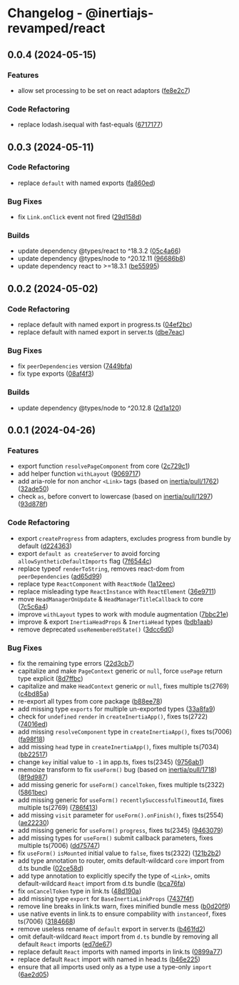 # Changelog - @inertiajs-revamped/react

## 0.0.4 (2024-05-15)

### Features

- allow set processing to be set on react adaptors ([fe8e2c7](https://github.com/inertiajs-revamped/inertia/commit/fe8e2c7))

### Code Refactoring

- replace lodash.isequal with fast-equals ([6717177](https://github.com/inertiajs-revamped/inertia/commit/6717177))

## 0.0.3 (2024-05-11)

### Code Refactoring

- replace `default` with named exports ([fa860ed](https://github.com/inertiajs-revamped/inertia/commit/fa860ed))

### Bug Fixes

- fix `Link.onClick` event not fired ([29d158d](https://github.com/inertiajs-revamped/inertia/commit/29d158d))

### Builds

- update dependency @types/react to ^18.3.2 ([05c4a66](https://github.com/inertiajs-revamped/inertia/commit/05c4a66))
- update dependency @types/node to ^20.12.11 ([96686b8](https://github.com/inertiajs-revamped/inertia/commit/96686b8))
- update dependency react to >=18.3.1 ([be55995](https://github.com/inertiajs-revamped/inertia/commit/be55995))

## 0.0.2 (2024-05-02)

### Code Refactoring

- replace default with named export in progress.ts ([04ef2bc](https://github.com/inertiajs-revamped/inertia/commit/04ef2bc))
- replace default with named export in server.ts ([dbe7eac](https://github.com/inertiajs-revamped/inertia/commit/dbe7eac))

### Bug Fixes

- fix `peerDependencies` version ([7449bfa](https://github.com/inertiajs-revamped/inertia/commit/7449bfa))
- fix type exports ([08af4f3](https://github.com/inertiajs-revamped/inertia/commit/08af4f3))

### Builds

- update dependency @types/node to ^20.12.8 ([2d1a120](https://github.com/inertiajs-revamped/inertia/commit/2d1a120))

## 0.0.1 (2024-04-26)

### Features

- export function `resolvePageComponent` from core ([2c729c1](https://github.com/inertiajs-revamped/inertia/commit/2c729c1))
- add helper function `withLayout` ([9069717](https://github.com/inertiajs-revamped/inertia/commit/9069717))
- add aria-role for non anchor `<Link>` tags (based on [inertia/pull/1762](inertiajs/inertia#1762)) ([32ade50](https://github.com/inertiajs-revamped/inertia/commit/32ade50))
- check `as`, before convert to lowercase (based on [inertia/pull/1297](inertiajs/inertia#1297)) ([93d878f](https://github.com/inertiajs-revamped/inertia/commit/93d878f))

### Code Refactoring

- export `createProgress` from adapters, excludes progress from bundle by default ([d224363](https://github.com/inertiajs-revamped/inertia/commit/d224363))
- export `default as createServer` to avoid forcing `allowSyntheticDefaultImports` flag ([7f6544c](https://github.com/inertiajs-revamped/inertia/commit/7f6544c))
- replace typeof `renderToString`, removes react-dom from `peerDependencies` ([ad65d99](https://github.com/inertiajs-revamped/inertia/commit/ad65d99))
- replace type `ReactComponent` with `ReactNode` ([1a12eec](https://github.com/inertiajs-revamped/inertia/commit/1a12eec))
- replace misleading type `ReactInstance` with `ReactElement` ([36e9711](https://github.com/inertiajs-revamped/inertia/commit/36e9711))
- move `HeadManagerOnUpdate` & `HeadManagerTitleCallback` to core ([7c5c6a4](https://github.com/inertiajs-revamped/inertia/commit/7c5c6a4))
- improve `withLayout` types to work with module augmentation ([7bbc21e](https://github.com/inertiajs-revamped/inertia/commit/7bbc21e))
- improve & export `InertiaHeadProps` & `InertiaHead` types ([bdb1aab](https://github.com/inertiajs-revamped/inertia/commit/bdb1aab))
- remove deprecated `useRememberedState()` ([3dcc6d0](https://github.com/inertiajs-revamped/inertia/commit/3dcc6d0))

### Bug Fixes

- fix the remaining type errors ([22d3cb7](https://github.com/inertiajs-revamped/inertia/commit/22d3cb7))
- capitalize and make `PageContext` generic or `null`, force `usePage` return type explicit ([8d7ffbc](https://github.com/inertiajs-revamped/inertia/commit/8d7ffbc))
- capitalize and make `HeadContext` generic or `null`, fixes multiple ts(2769) ([c4bd85a](https://github.com/inertiajs-revamped/inertia/commit/c4bd85a))
- re-export all types from core package ([b88ee78](https://github.com/inertiajs-revamped/inertia/commit/b88ee78))
- add missing type `exports` for multiple un-exported types ([33a8fa9](https://github.com/inertiajs-revamped/inertia/commit/33a8fa9))
- check for `undefined` `render` in `createInertiaApp()`, fixes ts(2722) ([74016ed](https://github.com/inertiajs-revamped/inertia/commit/74016ed))
- add missing `resolveComponent` type in `createInertiaApp()`, fixes ts(7006) ([fa98f18](https://github.com/inertiajs-revamped/inertia/commit/fa98f18))
- add missing `head` type in `createInertiaApp()`, fixes multiple ts(7034) ([bb22517](https://github.com/inertiajs-revamped/inertia/commit/bb22517))
- change `key` initial value to `-1` in app.ts, fixes ts(2345) ([9756ab1](https://github.com/inertiajs-revamped/inertia/commit/9756ab1))
- memoize transform to fix `useForm()` bug (based on [inertia/pull/1718](inertiajs/inertia#1718)) ([8f9d987](https://github.com/inertiajs-revamped/inertia/commit/8f9d987))
- add missing generic for `useForm()` `cancelToken`, fixes multiple ts(2322) ([5861bec](https://github.com/inertiajs-revamped/inertia/commit/5861bec))
- add missing generic for `useForm()` `recentlySuccessfulTimeoutId`, fixes multiple ts(2769) ([786f413](https://github.com/inertiajs-revamped/inertia/commit/786f413))
- add missing `visit` parameter for `useForm().onFinish()`, fixes ts(2554) ([ae22230](https://github.com/inertiajs-revamped/inertia/commit/ae22230))
- add missing generic for `useForm()` `progress`, fixes ts(2345) ([9463079](https://github.com/inertiajs-revamped/inertia/commit/9463079))
- add missing types for `useForm()` submit callback parameters, fixes multiple ts(7006) ([dd75747](https://github.com/inertiajs-revamped/inertia/commit/dd75747))
- fix `useForm()` `isMounted` initial value to `false`, fixes ts(2322) ([121b2b2](https://github.com/inertiajs-revamped/inertia/commit/121b2b2))
- add type annotation to router, omits default-wildcard `core` import from d.ts bundle ([02ce58d](https://github.com/inertiajs-revamped/inertia/commit/02ce58d))
- add type annotation to explicitly specify the type of `<Link>`, omits default-wildcard `React` import from d.ts bundle ([bca76fa](https://github.com/inertiajs-revamped/inertia/commit/bca76fa))
- fix `onCancelToken` type in link.ts ([48d190a](https://github.com/inertiajs-revamped/inertia/commit/48d190a))
- add missing type `export` for `BaseInertiaLinkProps` ([7437f4f](https://github.com/inertiajs-revamped/inertia/commit/7437f4f))
- remove line breaks in link.ts warn, fixes minified bundle mess ([b0d20f9](https://github.com/inertiajs-revamped/inertia/commit/b0d20f9))
- use native events in link.ts to ensure compability with `instanceof`, fixes ts(7006) ([3184668](https://github.com/inertiajs-revamped/inertia/commit/3184668))
- remove useless rename of `default` export in server.ts ([b461fd2](https://github.com/inertiajs-revamped/inertia/commit/b461fd2))
- omit default-wildcard `React` import from `d.ts` bundle by removing all default `React` imports ([ed7de67](https://github.com/inertiajs-revamped/inertia/commit/ed7de67))
- replace default `React` imports with named imports in link.ts ([0899a77](https://github.com/inertiajs-revamped/inertia/commit/0899a77))
- replace default `React` import with named in head.ts ([b46e225](https://github.com/inertiajs-revamped/inertia/commit/b46e225))
- ensure that all imports used only as a type use a type-only `import` ([6ae2d05](https://github.com/inertiajs-revamped/inertia/commit/6ae2d05))
